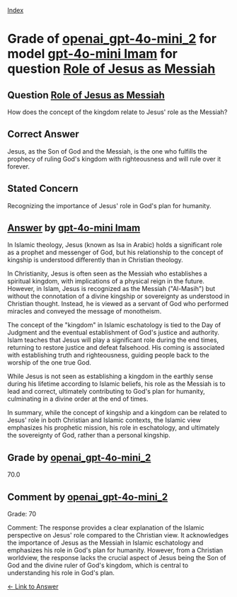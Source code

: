 
[Index](../../../../index.md)
# Grade of [openai_gpt-4o-mini_2](../../../grading_models/openai_gpt-4o-mini_2.md) for model [gpt-4o-mini Imam](../../../answering_models/gpt-4o-mini_Imam.md) for question [Role of Jesus as Messiah](../../../questions/Role_of_Jesus_as_Messiah.md)

## Question [Role of Jesus as Messiah](../../../questions/Role_of_Jesus_as_Messiah.md)
How does the concept of the kingdom relate to Jesus' role as the Messiah?

## Correct Answer
Jesus, as the Son of God and the Messiah, is the one who fulfills the prophecy of ruling God's kingdom with righteousness and will rule over it forever.

## Stated Concern
Recognizing the importance of Jesus' role in God's plan for humanity.

## [Answer](../Role_of_Jesus_as_Messiah.md) by [gpt-4o-mini Imam](../../../answering_models/gpt-4o-mini_Imam.md)
In Islamic theology, Jesus (known as Isa in Arabic) holds a significant role as a prophet and messenger of God, but his relationship to the concept of kingship is understood differently than in Christian theology.

In Christianity, Jesus is often seen as the Messiah who establishes a spiritual kingdom, with implications of a physical reign in the future. However, in Islam, Jesus is recognized as the Messiah ("Al-Masih") but without the connotation of a divine kingship or sovereignty as understood in Christian thought. Instead, he is viewed as a servant of God who performed miracles and conveyed the message of monotheism.

The concept of the "kingdom" in Islamic eschatology is tied to the Day of Judgment and the eventual establishment of God's justice and authority. Islam teaches that Jesus will play a significant role during the end times, returning to restore justice and defeat falsehood. His coming is associated with establishing truth and righteousness, guiding people back to the worship of the one true God.

While Jesus is not seen as establishing a kingdom in the earthly sense during his lifetime according to Islamic beliefs, his role as the Messiah is to lead and correct, ultimately contributing to God's plan for humanity, culminating in a divine order at the end of times.

In summary, while the concept of kingship and a kingdom can be related to Jesus' role in both Christian and Islamic contexts, the Islamic view emphasizes his prophetic mission, his role in eschatology, and ultimately the sovereignty of God, rather than a personal kingship.

## Grade by [openai_gpt-4o-mini_2](../../../grading_models/openai_gpt-4o-mini_2.md)
70.0

## Comment by [openai_gpt-4o-mini_2](../../../grading_models/openai_gpt-4o-mini_2.md)
Grade: 70

Comment: The response provides a clear explanation of the Islamic perspective on Jesus' role compared to the Christian view. It acknowledges the importance of Jesus as the Messiah in Islamic eschatology and emphasizes his role in God's plan for humanity. However, from a Christian worldview, the response lacks the crucial aspect of Jesus being the Son of God and the divine ruler of God's kingdom, which is central to understanding his role in God's plan.

[&lt;- Link to Answer](../Role_of_Jesus_as_Messiah.md)
